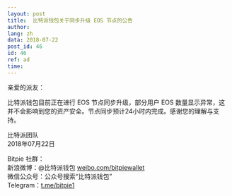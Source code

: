 ```yaml
---
layout: post
title:  比特派钱包关于同步升级 EOS 节点的公告
author: 
lang: zh
data: 2018-07-22
post_id: 46
id: 46
ref: ad
time: 
---
```


亲爱的派友：

比特派钱包目前正在进行 EOS 节点同步升级，部分用户 EOS 数量显示异常，这并不会影响到您的资产安全。节点同步预计24小时内完成。感谢您的理解与支持。


比特派团队<br/>
2018年07月22日

Bitpie 社群：<br/>
新浪微博：@比特派钱包 <a href="https://weibo.com/bitpiewallet" target="_blank">weibo.com/bitpiewallet</a><br/>
微信公众号：公众号搜索“比特派钱包”<br/>
Telegram：<a href="https://t.me/bitpie1" target="_blank">t.me/bitpie1</a>